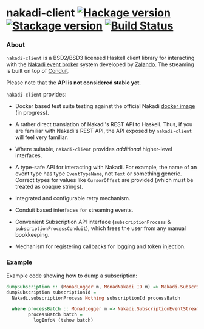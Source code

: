 # nakadi-client [![Hackage version](https://img.shields.io/hackage/v/nakadi-client.svg?label=Hackage)](https://hackage.haskell.org/package/nakadi-client) [![Stackage version](https://www.stackage.org/package/nakadi-client/badge/lts?label=Stackage)](https://www.stackage.org/package/nakadi-client) [![Build Status](https://travis-ci.org/mtesseract/nakadi-client.svg?branch=master)](https://travis-ci.org/mtesseract/nakadi-client)

### About

`nakadi-client` is a BSD2/BSD3 licensed Haskell client library for
interacting with the [Nakadi event
broker](https://zalando.github.io/nakadi/) system developed by
[Zalando](https://github.com/zalando). The streaming is built on top
of [Conduit](https://haskell-lang.org/library/conduit).

Please note that the **API is not considered stable yet**.

`nakadi-client` provides:

- Docker based test suite testing against the official Nakadi [docker
  image](https://github.com/zalando/nakadi#running-a-server) (in
  progress).

- A rather direct translation of Nakadi's REST API to Haskell. Thus,
  if you are familiar with Nakadi's REST API, the API exposed by
  `nakadi-client` will feel very familiar.

- Where suitable, `nakadi-client` provides *additional* higher-level
  interfaces.

- A type-safe API for interacting with Nakadi. For example, the name
  of an event type has type `EventTypeName`, not `Text` or something
  generic. Correct types for values like `CursorOffset` are provided
  (which must be treated as opaque strings).

- Integrated and configurable retry mechanism.

- Conduit based interfaces for streaming events.

- Convenient Subscription API interface (`subscriptionProcess` &
  `subscriptionProcessConduit`), which frees the user from any manual
  bookkeeping.

- Mechanism for registering callbacks for logging and token injection.

### Example

Example code showing how to dump a subscription:

```haskell
dumpSubscription :: (MonadLogger m, MonadNakadi IO m) => Nakadi.SubscriptionId -> m ()
dumpSubscription subscriptionId =
  Nakadi.subscriptionProcess Nothing subscriptionId processBatch

  where processBatch :: MonadLogger m => Nakadi.SubscriptionEventStreamBatch Value -> m ()
        processBatch batch =
          logInfoN (tshow batch)
```
